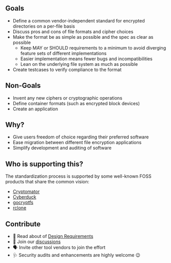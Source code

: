 ## Goals
* Define a common vendor-independent standard for encrypted directories on a per-file basis
* Discuss pros and cons of file formats and cipher choices
* Make the format be as simple as possible and the spec as clear as possible
  * Keep MAY or SHOULD requirements to a minimum to avoid diverging feature sets of different implementations
  * Easier implementation means fewer bugs and incompatibilities
  * Lean on the underlying file system as much as possible
* Create testcases to verify compliance to the format

## Non-Goals
* Invent any new ciphers or cryptographic operations
* Define container formats (such as encrypted block devices)
* Create an application

## Why?
* Give users freedom of choice regarding their preferred software
* Ease migration between different file encryption applications
* Simplify development and auditing of software

## Who is supporting this?
The standardization process is supported by some well-known FOSS products that share the common vision:
* [Cryptomator](https://github.com/cryptomator/cryptomator)
* [Cyberduck](https://github.com/cyberduck/)
* [gocryptfs](https://github.com/rfjakob/gocryptfs/)
* [rclone](https://github.com/rclone/rclone/)

## Contribute
* :memo: Read about of [Design Requirements](Requirements.md)
* :speech_balloon: Join our [discussions](https://github.com/cryptomator/new-encryption-format/discussions)
* :speaking_head: Invite other tool vendors to join the effort
* :stethoscope:	Security audits and enhancements are highly welcome :wink:
